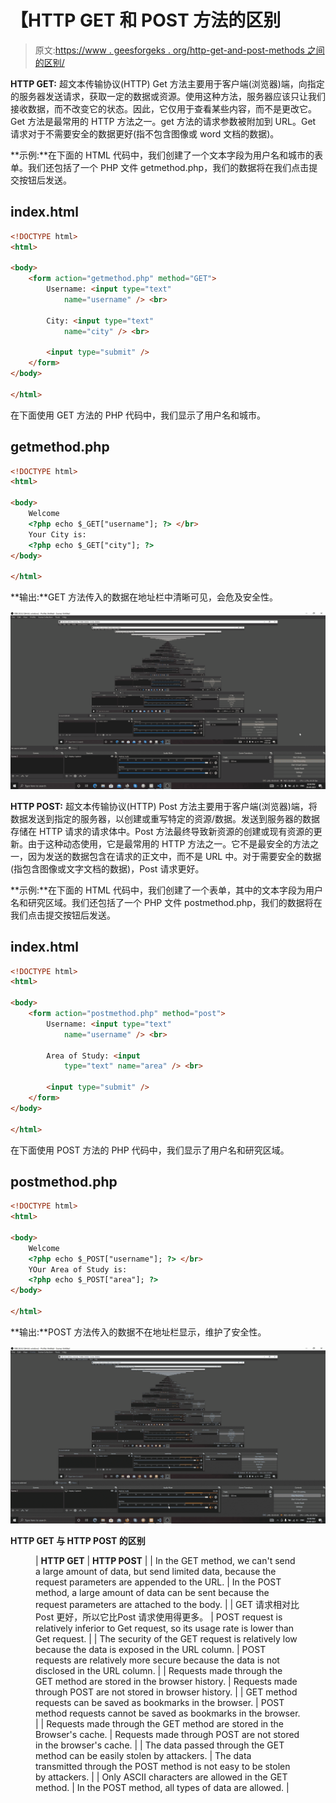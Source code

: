 # 【HTTP GET 和 POST 方法的区别

> 原文:[https://www . geesforgeks . org/http-get-and-post-methods 之间的区别/](https://www.geeksforgeeks.org/difference-between-http-get-and-post-methods/)

**HTTP GET:** 超文本传输协议(HTTP) Get 方法主要用于客户端(浏览器)端，向指定的服务器发送请求，获取一定的数据或资源。使用这种方法，服务器应该只让我们接收数据，而不改变它的状态。因此，它仅用于查看某些内容，而不是更改它。Get 方法是最常用的 HTTP 方法之一。get 方法的请求参数被附加到 URL。Get 请求对于不需要安全的数据更好(指不包含图像或 word 文档的数据)。

**示例:**在下面的 HTML 代码中，我们创建了一个文本字段为用户名和城市的表单。我们还包括了一个 PHP 文件 getmethod.php，我们的数据将在我们点击提交按钮后发送。

## index.html

```html
<!DOCTYPE html>
<html>

<body>
    <form action="getmethod.php" method="GET">
        Username: <input type="text" 
            name="username" /> <br>

        City: <input type="text" 
            name="city" /> <br>

        <input type="submit" />
    </form>
</body>

</html>
```

在下面使用 GET 方法的 PHP 代码中，我们显示了用户名和城市。

## getmethod.php

```html
<!DOCTYPE html>
<html>

<body>
    Welcome
    <?php echo $_GET["username"]; ?> </br>
    Your City is:
    <?php echo $_GET["city"]; ?>
</body>

</html>
```

**输出:**GET 方法传入的数据在地址栏中清晰可见，会危及安全性。

![](img/6781943dd7a3fcfd4f9f36fb2abb4b30.png)

**HTTP POST:** 超文本传输协议(HTTP) Post 方法主要用于客户端(浏览器)端，将数据发送到指定的服务器，以创建或重写特定的资源/数据。发送到服务器的数据存储在 HTTP 请求的请求体中。Post 方法最终导致新资源的创建或现有资源的更新。由于这种动态使用，它是最常用的 HTTP 方法之一。它不是最安全的方法之一，因为发送的数据包含在请求的正文中，而不是 URL 中。对于需要安全的数据(指包含图像或文字文档的数据)，Post 请求更好。

**示例:**在下面的 HTML 代码中，我们创建了一个表单，其中的文本字段为用户名和研究区域。我们还包括了一个 PHP 文件 postmethod.php，我们的数据将在我们点击提交按钮后发送。

## index.html

```html
<!DOCTYPE html>
<html>

<body>
    <form action="postmethod.php" method="post">
        Username: <input type="text" 
            name="username" /> <br>

        Area of Study: <input 
            type="text" name="area" /> <br>

        <input type="submit" />
    </form>
</body>

</html>
```

在下面使用 POST 方法的 PHP 代码中，我们显示了用户名和研究区域。

## postmethod.php

```html
<!DOCTYPE html>
<html>

<body>
    Welcome
    <?php echo $_POST["username"]; ?> </br>
    YOur Area of Study is:
    <?php echo $_POST["area"]; ?>
</body>

</html>
```

**输出:**POST 方法传入的数据不在地址栏显示，维护了安全性。

![](img/5c307df2e10e816416d96545cd66cc73.png)

**HTTP GET 与 HTTP POST 的区别**

<figure class="table">

| **HTTP GET** | **HTTP POST** |
| In the GET method, we can't send a large amount of data, but send limited data, because the request parameters are appended to the URL. | In the POST method, a large amount of data can be sent because the request parameters are attached to the body. |
| GET 请求相对比 Post 更好，所以它比Post 请求使用得更多。 | POST request is relatively inferior to Get request, so its usage rate is lower than Get request. |
| The security of the GET request is relatively low because the data is exposed in the URL column. | POST requests are relatively more secure because the data is not disclosed in the URL column. |
| Requests made through the GET method are stored in the browser history. | Requests made through POST are not stored in browser history. |
| GET method requests can be saved as bookmarks in the browser. | POST method requests cannot be saved as bookmarks in the browser. |
| Requests made through the GET method are stored in the Browser's cache. | Requests made through POST are not stored in the browser's cache. |
| The data passed through the GET method can be easily stolen by attackers. | The data transmitted through the POST method is not easy to be stolen by attackers. |
| Only ASCII characters are allowed in the GET method. | In the POST method, all types of data are allowed. |

</figure>